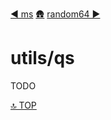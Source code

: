 [◀︎ ms](../utils/ms.md)
[🛖](../index.md)
[random64 ▶](../utils/random64.md)

# utils/qs

TODO

[🔝 TOP](#top)
